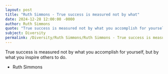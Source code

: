 ```yaml
---
layout: post
title: "Ruth Simmons - True success is measured not by what"
date: 2024-12-28 12:00:00 -0000
author: Ruth Simmons
quote: "True success is measured not by what you accomplish for yourself, but by what you inspire others to do."
subject: Diversity
permalink: /Diversity/Ruth Simmons/Ruth Simmons - True success is measured not by what
---
```


True success is measured not by what you accomplish for yourself, but by what you inspire others to do.

- Ruth Simmons

